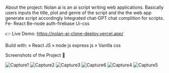 About the project:
Nolan ai is an ai script writing web applications. Basically users inputs the title, plot and genre of the script and the the web app generate script accordingly Integrated chat-GPT chat complition for scripts. Fe- React Be-node auth-firebase Ui-css

👉 Live Demo: https://nolan-ai-clone-deploy.vercel.app/

Build with:
» React JS
» node js express js
» Vanilla css

Screenshots of the Project 📸

![Capture1](https://github.com/Adnan1O/NolanAi-Clone/assets/134485508/9b1848d9-164f-4d09-acba-e6b2aca2435e)
![Capture2](https://github.com/Adnan1O/NolanAi-Clone/assets/134485508/8c646684-4678-4d49-8937-35ee4e6f0d48)
![Capture3](https://github.com/Adnan1O/NolanAi-Clone/assets/134485508/d1b12169-b928-42bc-905b-7193d649172e)
![Capture6](https://github.com/Adnan1O/NolanAi-Clone/assets/134485508/085bed3d-2b05-4fda-be03-e067aca311d2)
![Capture4](https://github.com/Adnan1O/NolanAi-Clone/assets/134485508/09857ee2-c694-4db8-b042-1b4a65f713a4)
![Capture5](https://github.com/Adnan1O/NolanAi-Clone/assets/134485508/e82cbbe9-a103-4ab5-ae7a-bdad4f4e6a1d)
